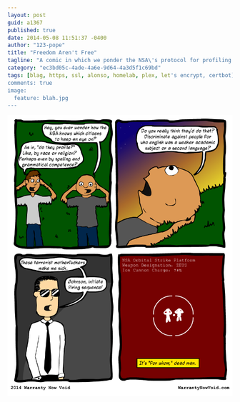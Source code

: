 ```yaml
---
layout: post
guid: a1367
published: true
date: 2014-05-08 11:51:37 -0400
author: "123-pope"
title: "Freedom Aren't Free"
tagline: "A comic in which we ponder the NSA\'s protocol for profiling those that they deem necessary of targeted surveillance, and hope desperately not to end up on any special lists. Ah, who are we kidding. This whole site is just begging to be entered into evidence someday."
category: "ec3bd05c-4ade-4a6e-9d64-4a3d5f1c69bd"
tags: [blag, https, ssl, alonso, homelab, plex, let's encrypt, certbot]
comments: true
image:
  feature: blah.jpg
---
```


![](/assets/img/lol/grammar_profiling_terrorists.png "'Target eliminated, sir. We done it!' 'JOHNSON, YOU TRAITOROUS BASTARD. ...TARGET OUR LOCATION.'")